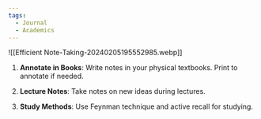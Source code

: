 ```yaml
---
tags:
  - Journal
  - Academics
---
```

![[Efficient Note-Taking-20240205195552985.webp]]

1. **Annotate in Books**: Write notes in your physical textbooks. Print to annotate if needed.

2. **Lecture Notes**: Take notes on new ideas during lectures.

3. **Study Methods**: Use Feynman technique and active recall for studying.
